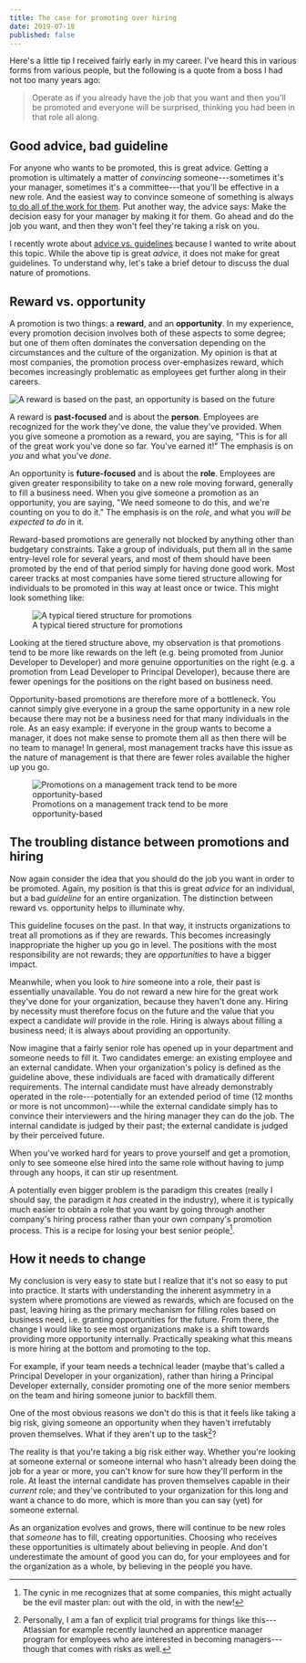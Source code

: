 ```yaml
---
title: The case for promoting over hiring
date: 2019-07-18
published: false
---
```


Here's a little tip I received fairly early in my career. I've heard this in
various forms from various people, but the following is a quote from a boss I
had not too many years ago:

> Operate as if you already have the job that you want and then you'll be
> promoted and everyone will be surprised, thinking you had been in that role
> all along.

## Good advice, bad guideline

For anyone who wants to be promoted, this is great advice. Getting a promotion
is ultimately a matter of _convincing_ someone---sometimes it's your manager,
sometimes it's a committee---that you'll be effective in a new role. And the
easiest way to convince someone of something is always [to do all of the work
for them](/posts/dont-make-me-think.html). Put another way, the advice says:
Make the decision easy for your manager by making it for them. Go ahead and do
the job you want, and then they won't feel they're taking a risk on you.

I recently wrote about [advice vs. guidelines](/posts/advice-vs-guidelines)
because I wanted to write about this topic. While the above tip is great
_advice_, it does not make for great guidelines. To understand why, let's take
a brief detour to discuss the dual nature of promotions.

## Reward vs. opportunity

A promotion is two things: a **reward**, and an **opportunity**. In my
experience, every promotion decision involves both of these aspects to some
degree; but one of them often dominates the conversation depending on the
circumstances and the culture of the organization. My opinion is that at most
companies, the promotion process over-emphasizes reward, which becomes
increasingly problematic as employees get further along in their careers.

![A reward is based on the past, an opportunity is based on the future](/images/reward-vs-opportunity.png)

A reward is **past-focused** and is about the **person**. Employees are
recognized for the work they've done, the value they've provided. When you give
someone a promotion as a reward, you are saying, "This is for all of the great
work you've done so far. You've earned it!" The emphasis is on _you_ and what
you've _done_.

An opportunity is **future-focused** and is about the **role**. Employees are
given greater responsibility to take on a new role moving forward, generally to
fill a business need. When you give someone a promotion as an opportunity, you
are saying, "We need someone to do this, and we're counting on you to do it."
The emphasis is on the _role_, and what you _will be expected to do_ in it.

Reward-based promotions are generally not blocked by anything other than
budgetary constraints. Take a group of individuals, put them all in the same
entry-level role for several years, and most of them should have been promoted
by the end of that period simply for having done good work. Most career tracks
at most companies have some tiered structure allowing for individuals to be
promoted in this way at least once or twice. This might look something like:

<figure>
    <img alt="A typical tiered structure for promotions" src="/images/recognition-based-promotions.png" style="max-height: 90px;" />
    <figcaption>A typical tiered structure for promotions</figcaption>
</figure>

Looking at the tiered structure above, my observation is that promotions tend
to be more like rewards on the left (e.g. being promoted from Junior Developer
to Developer) and more genuine opportunities on the right (e.g. a promotion
from Lead Developer to Principal Developer), because there are fewer openings
for the positions on the right based on business need.

Opportunity-based promotions are therefore more of a bottleneck. You cannot
simply give everyone in a group the same opportunity in a new role because
there may not be a business need for that many individuals in the role. As an
easy example: if everyone in the group wants to become a manager, it does not
make sense to promote them all as then there will be no team to manage! In
general, most management tracks have this issue as the nature of management is
that there are fewer roles available the higher up you go.

<figure>
    <img alt="Promotions on a management track tend to be more opportunity-based" src="/images/opportunity-based-promotions.png" style="max-height: 90px;" />
    <figcaption>Promotions on a management track tend to be more opportunity-based</figcaption>
</figure>

## The troubling distance between promotions and hiring

Now again consider the idea that you should do the job you want in order to be
promoted. Again, my position is that this is great _advice_ for an individual,
but a bad _guideline_ for an entire organization. The distinction between
reward vs. opportunity helps to illuminate why.

This guideline focuses on the past. In that way, it instructs organizations to
treat all promotions as if they are rewards. This becomes increasingly
inappropriate the higher up you go in level. The positions with the most
responsibility are not rewards; they are _opportunities_ to have a bigger
impact.

Meanwhile, when you look to _hire_ someone into a role, their past is
essentially unavailable. You do not reward a new hire for the great work
they've done for your organization, because they haven't done any. Hiring by
necessity must therefore focus on the future and the value that you expect a
candidate _will_ provide in the role. Hiring is always about filling a business
need; it is always about providing an opportunity.

Now imagine that a fairly senior role has opened up in your department and
someone needs to fill it. Two candidates emerge: an existing employee and an
external candidate. When your organization's policy is defined as the guideline
above, these individuals are faced with dramatically different requirements.
The internal candidate must have already demonstrably operated in the
role---potentially for an extended period of time (12 months or more is not
uncommon)---while the external candidate simply has to convince their
interviewers and the hiring manager they can do the job. The internal candidate
is judged by their past; the external candidate is judged by their perceived
future.

When you've worked hard for years to prove yourself and get a promotion, only
to see someone else hired into the same role without having to jump through any
hoops, it can stir up resentment.

A potentially even bigger problem is the paradigm this creates (really I should
say, the paradigm it _has_ created in the industry), where it is typically much
easier to obtain a role that you want by going through another company's
hiring process rather than your own company's promotion process. This is a
recipe for losing your best senior people[^best-senior-people].

## How it needs to change

My conclusion is very easy to state but I realize that it's not so easy to put
into practice. It starts with understanding the inherent asymmetry in a system
where promotions are viewed as rewards, which are focused on the past, leaving
hiring as the primary mechanism for filling roles based on business need, i.e.
granting opportunities for the future. From there, the change I would like to
see most organizations make is a shift towards providing more opportunity
internally. Practically speaking what this means is more hiring at the bottom
and promoting to the top.

For example, if your team needs a technical leader (maybe that's called a
Principal Developer in your organization), rather than hiring a Principal
Developer externally, consider promoting one of the more senior members on the
team and hiring someone junior to backfill them.

One of the most obvious reasons we don't do this is that it feels like taking a
big risk, giving someone an opportunity when they haven't irrefutably proven
themselves. What if they aren't up to the task[^up-to-the-task]?

The reality is that you're taking a big risk either way. Whether you're looking
at someone external or someone internal who hasn't already been doing the job
for a year or more, you can't know for sure how they'll perform in the role. At
least the internal candidate has proven themselves capable in their _current_
role; and they've contributed to your organization for this long and want a
chance to do more, which is more than you can say (yet) for someone external.

As an organization evolves and grows, there will continue to be new roles that
_someone_ has to fill, creating opportunities. Choosing who receives these
opportunities is ultimately about believing in people. And don't underestimate
the amount of good you can do, for your employees and for the organization as a
whole, by believing in the people you have.

[^best-senior-people]: The cynic in me recognizes that at some companies, this might actually be the evil master plan: out with the old, in with the new!

[^up-to-the-task]: Personally, I am a fan of explicit trial programs for things like this---Atlassian for example recently launched an apprentice manager program for employees who are interested in becoming managers---though that comes with risks as well.
